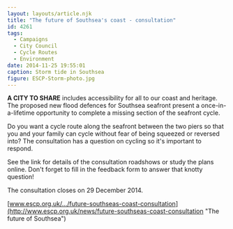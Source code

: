 ```yaml
---
layout: layouts/article.njk
title: "The future of Southsea's coast - consultation"
id: 4261
tags:
  - Campaigns
  - City Council
  - Cycle Routes
  - Environment
date: 2014-11-25 19:55:01
caption: Storm tide in Southsea
figure: ESCP-Storm-photo.jpg
---
```


**A CITY TO SHARE** includes accessibility for all to our coast and heritage. The proposed new flood defences for Southsea seafront present a once-in-a-lifetime opportunity to complete a missing section of the seafront cycle.

Do you want a cycle route along the seafront between the two piers so that you and your family can cycle without fear of being squeezed or reversed into? The consultation has a question on cycling so it's important to respond.

See the link for details of the consultation roadshows or study the plans online. Don't forget to fill in the feedback form to answer that knotty question!

The consultation closes on 29 December 2014.

[www.escp.org.uk/…/future-southseas-coast-consultation](http://www.escp.org.uk/news/future-southseas-coast-consultation "The future of Southsea")
